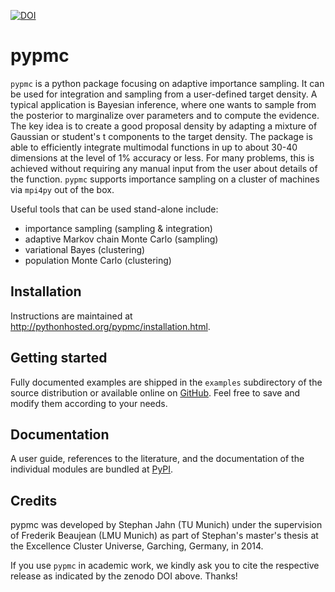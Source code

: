 [![DOI](https://zenodo.org/badge/15123/fredRos/pypmc.svg)](https://zenodo.org/badge/latestdoi/15123/fredRos/pypmc)

pypmc
=====

``pypmc`` is a python package focusing on adaptive importance
sampling. It can be used for integration and sampling from a
user-defined target density. A typical application is Bayesian
inference, where one wants to sample from the posterior to marginalize
over parameters and to compute the evidence. The key idea is to create
a good proposal density by adapting a mixture of Gaussian or student's
t components to the target density. The package is able to efficiently
integrate multimodal functions in up to about 30-40 dimensions at the
level of 1% accuracy or less. For many problems, this is achieved
without requiring any manual input from the user about details of the
function. ``pypmc`` supports importance sampling on a cluster of
machines via ``mpi4py`` out of the box.

Useful tools that can be used stand-alone include:

* importance sampling (sampling & integration)
* adaptive Markov chain Monte Carlo (sampling)
* variational Bayes (clustering)
* population Monte Carlo (clustering)

Installation
------------

Instructions are maintained at
http://pythonhosted.org/pypmc/installation.html.

Getting started
---------------

Fully documented examples are shipped in the ``examples`` subdirectory
of the source distribution or available online on
[GitHub](https://github.com/fredRos/pypmc/tree/master/examples). Feel
free to save and modify them according to your needs.

Documentation
-------------

A user guide, references to the literature, and the documentation of
the individual modules are bundled at
[PyPI](http://pythonhosted.org/pypmc/).

Credits
-------

pypmc was developed by Stephan Jahn (TU Munich) under the supervision
of Frederik Beaujean (LMU Munich) as part of Stephan's master's thesis
at the Excellence Cluster Universe, Garching, Germany, in 2014.

If you use ``pypmc`` in academic work, we kindly ask you to cite the
respective release as indicated by the zenodo DOI above. Thanks!
